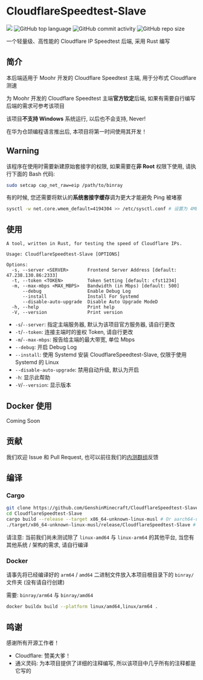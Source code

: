 # CloudflareSpeedtest-Slave

![](https://img.shields.io/github/license/GenshinMinecraft/CloudflareSpeedtest-Slave.svg)
![GitHub top language](https://img.shields.io/github/languages/top/GenshinMinecraft/CloudflareSpeedtest-Slave)
![GitHub commit activity](https://img.shields.io/github/commit-activity/w/GenshinMinecraft/CloudflareSpeedtest-Slave)
![GitHub repo size](https://img.shields.io/github/repo-size/GenshinMinecraft/CloudflareSpeedtest-Slave)

一个轻量级、高性能的 Cloudflare IP Speedtest 后端, 采用 Rust 编写

## 简介

本后端适用于 Moohr 开发的 Cloudflare Speedtest 主端, 用于分布式 Cloudflare 测速

为 Moohr 开发的 Cloudflare Speedtest 主端**官方钦定**后端, 如果有需要自行编写后端的需求可参考该项目

该项目**不支持 Windows** 系统运行, 以后也不会支持, Never!

在华为仓颉编程语言推出后, 本项目将第一时间使用其开发！

## Warning

该程序在使用时需要新建原始套接字的权限, 如果需要在**非 Root** 权限下使用, 请执行下面的 Bash 代码:

```bash
sudo setcap cap_net_raw=eip /path/to/binray
```

有的时候, 您还需要将默认的**系统套接字缓存**调为更大才能避免 Ping 被堵塞

```bash
sysctl -w net.core.wmem_default=4194304 >> /etc/sysctl.conf # 设置为 4MB, 这足够超多 IP 的测试了
```

## 使用

```
A tool, written in Rust, for testing the speed of Cloudflare IPs.

Usage: CloudflareSpeedtest-Slave [OPTIONS]

Options:
  -s, --server <SERVER>       Frontend Server Address [default: 47.238.130.86:2333]
  -t, --token <TOKEN>         Token Setting [default: cfst1234]
  -m, --max-mbps <MAX_MBPS>   Bandwidth (in Mbps) [default: 500]
      --debug                 Enable Debug Log
      --install               Install For Systemd
      --disable-auto-upgrade  Disable Auto Upgrade ModeD
  -h, --help                  Print help
  -V, --version               Print version
```

- `-s`/`--server`: 指定主端服务器, 默认为该项目官方服务器, 请自行更改
- `-t`/`--token`: 连接主端时的鉴权 Token, 请自行更改
- `-m`/`--max-mbps`: 报告给主端的最大带宽, 单位 Mbps
- `--debug`: 开启 Debug Log
- `--install`: 使用 Systemd 安装 CloudflareSpeedtest-Slave, 仅限于使用 Systemd 的 Linux
- `--disable-auto-upgrade`: 禁用自动升级, 默认为开启
- `-h`: 显示此帮助
- `-V`/`--version`: 显示版本

## Docker 使用

Coming Soon

## 贡献

我们欢迎 Issue 和 Pull Request, 也可以前往我们的[内测群组](https://t.me/+Gbqf_XAhVIphZmY1)反馈

## 编译

### Cargo

```bash
git clone https://github.com/GenshinMinecraft/CloudflareSpeedtest-Slave.git
cd CloudflareSpeedtest-Slave
cargo build --release --target x86_64-unknown-linux-musl # Or aarch64-unknown-linux-musl
./target/x86_64-unknown-linux-musl/release/CloudflareSpeedtest-Slave # Or aarch64-unknown-linux-musl
```

请注意: 当前我们尚未测试除了 `linux-amd64` 与 `linux-arm64` 的其他平台, 当您有其他系统 / 架构的需求, 请自行编译

### Docker

请事先将已经编译好的 `arm64` / `amd64` 二进制文件放入本项目根目录下的 `binray/` 文件夹 (没有请自行创建)

需要: `binray/arm64` 与 `binray/amd64`

```bash
docker buildx build --platform linux/amd64,linux/arm64 .
```

## 鸣谢

感谢所有开源工作者！

- Cloudflare: 赞美大爹！
- 通义灵码: 为本项目提供了详细的注释编写, 所以该项目中几乎所有的注释都是它写的